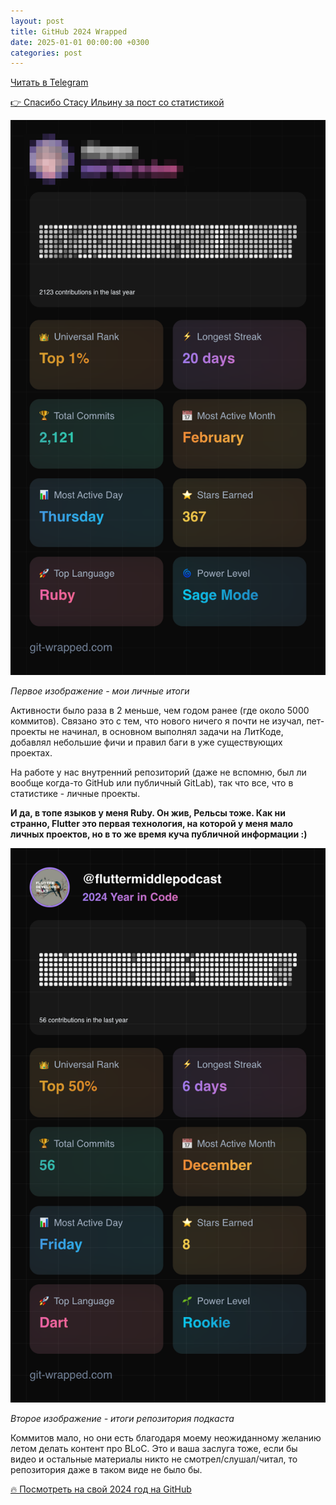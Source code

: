 ```yaml
---
layout: post
title: GitHub 2024 Wrapped
date: 2025-01-01 00:00:00 +0300
categories: post
---
```


[Читать в Telegram](https://t.me/fluttermiddlepodcast/367)

[👉 Спасибо Стасу Ильину за пост со статистикой](https://t.me/frezycode/514)

<img src="/assets/github/2024_wrapped_personal.png" width="720"/>

*Первое изображение - мои личные итоги*

Активности было раза в 2 меньше, чем годом ранее (где около 5000 коммитов). Связано это с тем, что нового ничего я почти
не изучал, пет-проекты не начинал, в основном выполнял задачи на ЛитКоде, добавлял небольшие фичи и правил баги в уже
существующих проектах.

На работе у нас внутренний репозиторий (даже не вспомню, был ли вообще когда-то GitHub или публичный GitLab), так что
все, что в статистике - личные проекты.

**И да, в топе языков у меня Ruby. Он жив, Рельсы тоже. Как ни странно, Flutter это первая технология, на которой у меня
мало личных проектов, но в то же время куча публичной информации :)**

<img src="/assets/github/2024_wrapped_podcast.png" width="720"/>

*Второе изображение - итоги репозитория подкаста*

Коммитов мало, но они есть благодаря моему неожиданному желанию летом делать контент про BLoC. Это и ваша заслуга тоже,
если бы видео и остальные материалы никто не смотрел/слушал/читал, то репозитория даже в таком виде не было бы.

[🔥 Посмотреть на свой 2024 год на GitHub](https://git-wrapped.com/)
